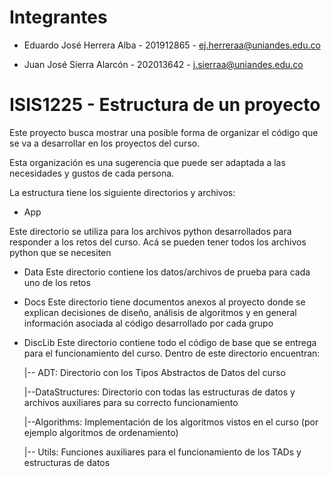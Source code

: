 # Integrantes

* Eduardo José Herrera Alba - 201912865 - ej.herreraa@uniandes.edu.co	 
- Juan José Sierra Alarcón - 202013642 - j.sierraa@uniandes.edu.co


# ISIS1225 - Estructura de un proyecto


Este proyecto busca mostrar una posible forma de organizar el código que se va a desarrollar en los proyectos del curso.

Esta organización es una sugerencia que puede ser adaptada a  las necesidades y gustos de cada persona.

La estructura tiene los siguiente directorios y archivos:

- App

Este directorio se utiliza para los archivos python desarrollados para responder a los retos del curso. Acá se pueden tener todos los archivos python que se necesiten

- Data
Este directorio contiene los datos/archivos de prueba para cada uno de los retos

- Docs
Este directorio tiene documentos anexos al proyecto donde se explican decisiones de diseño, análisis de algoritmos y en general información asociada al código desarrollado por cada grupo

- DiscLib
Este directorio contiene todo el código de base que se entrega para el funcionamiento del curso.  Dentro de este directorio encuentran:
    
    |-- ADT:  Directorio con los Tipos Abstractos de Datos del curso

    |--DataStructures: Directorio con todas las estructuras de datos y archivos auxiliares para su     correcto funcionamiento

    |--Algorithms: Implementación de los algoritmos vistos en el curso (por ejemplo algoritmos de ordenamiento)

    |-- Utils: Funciones auxiliares para el funcionamiento de los TADs y estructuras de datos


